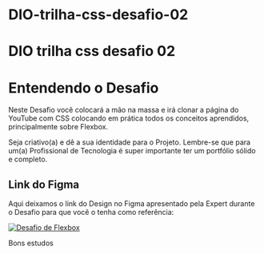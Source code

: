 # DIO-trilha-css-desafio-02

# DIO trilha css desafio 02

# Entendendo o Desafio

Neste Desafio você colocará a mão na massa e irá clonar a página do YouTube com CSS colocando em prática todos os conceitos aprendidos, principalmente sobre Flexbox.
 
Seja criativo(a) e dê a sua identidade para o Projeto. Lembre-se que para um(a) Profissional de Tecnologia é super importante ter um portfólio sólido e completo.
 
## Link do Figma

Aqui deixamos o link do Design no Figma apresentado pela Expert durante o Desafio para que você o tenha como referência:

[![Desafio de Flexbox](https://img.shields.io/badge/figma-000?style=for-the-badge&logo=figma&logoColor=30A3DC)](https://www.figma.com/file/lrRWUZPKnqMDZrSDJmZxUS/Desafio-de-Flexbox---DIO?node-id=0%3A1)
 
 
Bons estudos
